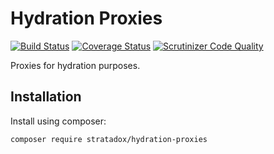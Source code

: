 # Hydration Proxies

[![Build Status](https://travis-ci.org/Stratadox/HydrationProxies.svg?branch=master)](https://travis-ci.org/Stratadox/HydrationProxies)
[![Coverage Status](https://coveralls.io/repos/github/Stratadox/HydrationProxies/badge.svg?branch=master)](https://coveralls.io/github/Stratadox/HydrationProxies?branch=master)
[![Scrutinizer Code Quality](https://scrutinizer-ci.com/g/Stratadox/HydrationProxies/badges/quality-score.png?b=master)](https://scrutinizer-ci.com/g/Stratadox/HydrationProxies/?branch=master)

Proxies for hydration purposes.

## Installation

Install using composer:

`composer require stratadox/hydration-proxies`

